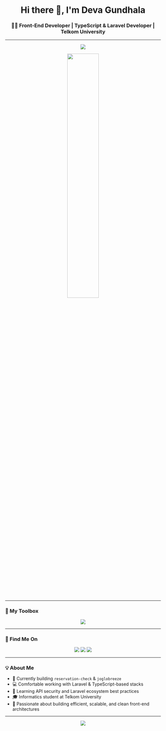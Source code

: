 <h1 align="center">Hi there 👋, I'm Deva Gundhala</h1>
<h3 align="center">🧑‍💻 Front-End Developer | TypeScript & Laravel Developer | Telkom University</h3>

---

<!-- GitHub Streak -->
<p align="center">
  <img src="https://streak-stats.demolab.com?user=theepar&theme=tokyonight&hide_border=false" />
</p>

<p align="center">
  <img src="https://github-readme-stats.vercel.app/api/top-langs/?username=theepar&layout=compact&theme=tokyonight&langs_count=8" width="45%"/>
</p>

---

### 🚀 My Toolbox

<p align="center">
  <img src="https://skillicons.dev/icons?i=ts,js,react,nextjs,tailwind,html,css,php,laravel,nodejs,git,github,vscode" />
</p>

---

### 📌 Find Me On

<p align="center">
  <a href="mailto:devagunow@gmail.com"><img src="https://img.shields.io/badge/Gmail-D14836?style=for-the-badge&logo=gmail&logoColor=white" /></a>
  <a href="https://linkedin.com/in/devagundhala181"><img src="https://img.shields.io/badge/LinkedIn-blue?style=for-the-badge&logo=linkedin&logoColor=white" /></a>
  <a href="https://instagram.com/sythepar"><img src="https://img.shields.io/badge/Instagram-purple?style=for-the-badge&logo=instagram&logoColor=white" /></a>
</p>

---

### 💡 About Me

- 🔭 Currently building `reservation-check` & `joglobreeze`
- 💻 Comfortable working with Laravel & TypeScript-based stacks
- 🌱 Learning API security and Laravel ecosystem best practices
- 🎓 Informatics student at Telkom University
- 🎯 Passionate about building efficient, scalable, and clean front-end architectures

---

<p align="center">
  <img src="https://komarev.com/ghpvc/?username=theepar&label=Profile+views&color=blueviolet&style=flat" />
</p>
